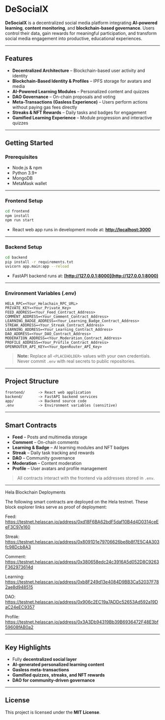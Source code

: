 # **DeSocialX**

**DeSocialX** is a decentralized social media platform integrating **AI-powered learning**, **content monitoring**, and **blockchain-based governance**. Users control their data, gain rewards for meaningful participation, and transform social media engagement into productive, educational experiences.

---

## **Features**

* **Decentralized Architecture** – Blockchain-based user activity and identity
* **Blockchain-Based Identity & Profiles** – IPFS storage for avatars and media
* **AI-Powered Learning Modules** – Personalized content and quizzes
* **DAO Governance** – On-chain proposals and voting
* **Meta-Transactions (Gasless Experience)** – Users perform actions without paying gas fees directly
* **Streaks & NFT Rewards** – Daily tasks and badges for engagement
* **Gamified Learning Experience** – Module progression and interactive quizzes

---

## **Getting Started**

### **Prerequisites**

* Node.js & npm
* Python 3.9+
* MongoDB
* MetaMask wallet

---

### **Frontend Setup**

```bash
cd frontend
npm install
npm run start
```

* React web app runs in development mode at: **[http://localhost:3000](http://localhost:3000)**

---

### **Backend Setup**

```bash
cd backend
pip install -r requirements.txt
uvicorn app.main:app --reload
```

* FastAPI backend runs at: **[http://127.0.0.1:8000](http://127.0.0.1:8000)**

---

### **Environment Variables (.env)**

```dotenv
HELA_RPC=<Your_Helachain_RPC_URL>
PRIVATE_KEY=<Your_Private_Key>
FEED_ADDRESS=<Your_Feed_Contract_Address>
COMMENT_ADDRESS=<Your_Comment_Contract_Address>
LEARNING_BADGE_ADDRESS=<Your_Learning_Badge_Contract_Address>
STREAK_ADDRESS=<Your_Streak_Contract_Address>
LEARNING_ADDRESS=<Your_Learning_Contract_Address>
DAO_ADDRESS=<Your_DAO_Contract_Address>
MODERATION_ADDRESS=<Your_Moderation_Contract_Address>
PROFILE_ADDRESS=<Your_Profile_Contract_Address>
OPENROUTER_API_KEY=<Your_OpenRouter_API_Key>
```

> **Note:** Replace all `<PLACEHOLDER>` values with your own credentials. Never commit `.env` with real secrets to public repositories.

---

## **Project Structure**

```
frontend/      -> React web application
backend/       -> FastAPI backend services
app/           -> Backend source code
.env           -> Environment variables (sensitive)
```

---

## **Smart Contracts**

* **Feed** – Posts and multimedia storage
* **Comment** – On-chain comments
* **Learning & Badge** – AI learning modules and NFT badges
* **Streak** – Daily task tracking and rewards
* **DAO** – Community governance
* **Moderation** – Content moderation
* **Profile** – User avatars and profile management

> All contracts interact with the frontend via addresses stored in `.env`.

---

Hela Blockchain Deployments

The following smart contracts are deployed on the Hela testnet. These block explorer links serve as proof of deployment:

Feed: https://testnet.helascan.io/address/0xd18F6BA62bdF5daf10B4d4D0314ceEeF3C97e160

Streak: https://testnet.helascan.io/address/0x8091D1e79706626be8b8f7E5C4A303fc98Dcb8A3

Comment: https://testnet.helascan.io/address/0x380658edc24c3916A5d052D8C9263F362973614d

Learning: https://testnet.helascan.io/address/0xb8F249d13e4084D9BB3Ca52037F782ae8d948515

DAO: https://testnet.helascan.io/address/0x906c2EC19a7ADDc52653Ad592a19DaC24eEC9357

Profile: https://testnet.helascan.io/address/0x3A3Db94319Bb39B6936472F48E3bf59608fAB0a2

---

## **Key Highlights**

* Fully **decentralized social layer**
* **AI-generated personalized learning content**
* **Gasless meta-transactions**
* **Gamified quizzes, streaks, and NFT rewards**
* **DAO for community-driven governance**

---

## **License**

This project is licensed under the **MIT License**.
